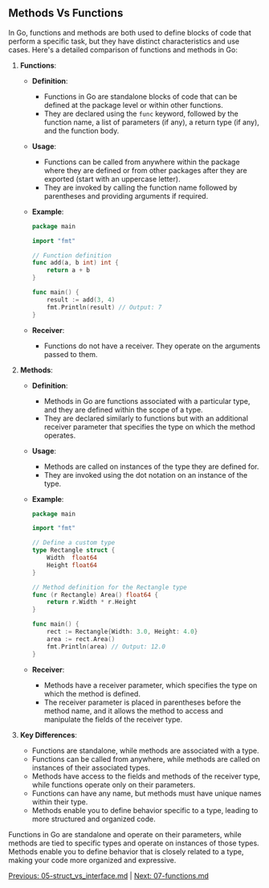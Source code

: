 ## Methods Vs Functions

In Go, functions and methods are both used to define blocks of code that perform a specific task, but they have distinct characteristics and use cases. Here's a detailed comparison of functions and methods in Go:

1. **Functions**:

   - **Definition**:
     - Functions in Go are standalone blocks of code that can be defined at the package level or within other functions.
     - They are declared using the `func` keyword, followed by the function name, a list of parameters (if any), a return type (if any), and the function body.

   - **Usage**:
     - Functions can be called from anywhere within the package where they are defined or from other packages after they are exported (start with an uppercase letter).
     - They are invoked by calling the function name followed by parentheses and providing arguments if required.

   - **Example**:
     ```go
     package main

     import "fmt"

     // Function definition
     func add(a, b int) int {
         return a + b
     }

     func main() {
         result := add(3, 4)
         fmt.Println(result) // Output: 7
     }
     ```

   - **Receiver**:
     - Functions do not have a receiver. They operate on the arguments passed to them.

2. **Methods**:

   - **Definition**:
     - Methods in Go are functions associated with a particular type, and they are defined within the scope of a type.
     - They are declared similarly to functions but with an additional receiver parameter that specifies the type on which the method operates.

   - **Usage**:
     - Methods are called on instances of the type they are defined for.
     - They are invoked using the dot notation on an instance of the type.

   - **Example**:
     ```go
     package main

     import "fmt"

     // Define a custom type
     type Rectangle struct {
         Width  float64
         Height float64
     }

     // Method definition for the Rectangle type
     func (r Rectangle) Area() float64 {
         return r.Width * r.Height
     }

     func main() {
         rect := Rectangle{Width: 3.0, Height: 4.0}
         area := rect.Area()
         fmt.Println(area) // Output: 12.0
     }
     ```

   - **Receiver**:
     - Methods have a receiver parameter, which specifies the type on which the method is defined.
     - The receiver parameter is placed in parentheses before the method name, and it allows the method to access and manipulate the fields of the receiver type.

3. **Key Differences**:

   - Functions are standalone, while methods are associated with a type.
   - Functions can be called from anywhere, while methods are called on instances of their associated types.
   - Methods have access to the fields and methods of the receiver type, while functions operate only on their parameters.
   - Functions can have any name, but methods must have unique names within their type.
   - Methods enable you to define behavior specific to a type, leading to more structured and organized code.

Functions in Go are standalone and operate on their parameters, while methods are tied to specific types and operate on instances of those types. Methods enable you to define behavior that is closely related to a type, making your code more organized and expressive.

[Previous: 05-struct_vs_interface.md](05-struct_vs_interface.md) | [Next: 07-functions.md](07-functions.md)
